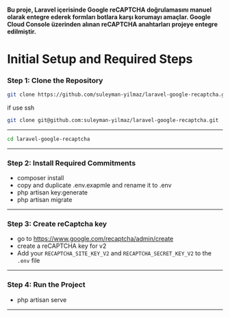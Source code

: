 
#### Bu proje, Laravel içerisinde Google reCAPTCHA doğrulamasını manuel olarak entegre ederek formları botlara karşı korumayı amaçlar. Google Cloud Console üzerinden alınan reCAPTCHA anahtarları projeye entegre edilmiştir.

# Initial Setup and Required Steps
### Step 1: Clone the Repository

```bash
git clone https://github.com/suleyman-yilmaz/laravel-google-recaptcha.git
```
if use ssh
```bash
git clone git@github.com:suleyman-yilmaz/laravel-google-recaptcha.git
```
---
```bash
cd laravel-google-recaptcha
```
---
### Step 2: Install Required Commitments
- composer install
- copy and duplicate .env.exapmle and rename it to .env
- php artisan key:generate
- php artisan migrate
---
### Step 3: Create reCaptcha key
- go to https://www.google.com/recaptcha/admin/create
- create a reCAPTCHA key for v2
- Add your `RECAPTCHA_SITE_KEY_V2` and `RECAPTCHA_SECRET_KEY_V2` to the `.env` file
---

### Step 4: Run the Project
- php artisan serve
---
